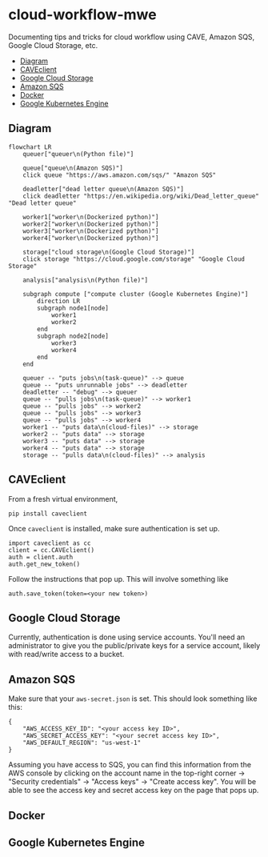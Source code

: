 # cloud-workflow-mwe <!-- omit in toc -->

Documenting tips and tricks for cloud workflow using CAVE, Amazon SQS, Google Cloud Storage, etc.

- [Diagram](#diagram)
- [CAVEclient](#caveclient)
- [Google Cloud Storage](#google-cloud-storage)
- [Amazon SQS](#amazon-sqs)
- [Docker](#docker)
- [Google Kubernetes Engine](#google-kubernetes-engine)

## Diagram

```mermaid
flowchart LR
    queuer["queuer\n(Python file)"]

    queue["queue\n(Amazon SQS)"]
    click queue "https://aws.amazon.com/sqs/" "Amazon SQS"

    deadletter["dead letter queue\n(Amazon SQS)"]
    click deadletter "https://en.wikipedia.org/wiki/Dead_letter_queue" "Dead letter queue"

    worker1["worker\n(Dockerized python)"]
    worker2["worker\n(Dockerized python)"]
    worker3["worker\n(Dockerized python)"]
    worker4["worker\n(Dockerized python)"]

    storage["cloud storage\n(Google Cloud Storage)"]
    click storage "https://cloud.google.com/storage" "Google Cloud Storage"

    analysis["analysis\n(Python file)"]

    subgraph compute ["compute cluster (Google Kubernetes Engine)"]
        direction LR
        subgraph node1[node]
            worker1
            worker2
        end
        subgraph node2[node]
            worker3
            worker4
        end
    end

    queuer -- "puts jobs\n(task-queue)" --> queue
    queue -- "puts unrunnable jobs" --> deadletter
    deadletter -- "debug" --> queuer
    queue -- "pulls jobs\n(task-queue)" --> worker1
    queue -- "pulls jobs" --> worker2
    queue -- "pulls jobs" --> worker3
    queue -- "pulls jobs" --> worker4
    worker1 -- "puts data\n(cloud-files)" --> storage
    worker2 -- "puts data" --> storage
    worker3 -- "puts data" --> storage
    worker4 -- "puts data" --> storage
    storage -- "pulls data\n(cloud-files)" --> analysis
```

## CAVEclient

From a fresh virtual environment,

```
pip install caveclient
```

Once `caveclient` is installed, make sure authentication is set up.

```
import caveclient as cc
client = cc.CAVEclient()
auth = client.auth
auth.get_new_token()
```

Follow the instructions that pop up. This will involve something like

```
auth.save_token(token=<your new token>)
```

## Google Cloud Storage

Currently, authentication is done using service accounts. You'll need an administrator to give you
the public/private keys for a service account, likely with read/write access to a bucket.

## Amazon SQS

Make sure that your `aws-secret.json` is set. This should look something like this:

```
{
    "AWS_ACCESS_KEY_ID": "<your access key ID>",
    "AWS_SECRET_ACCESS_KEY": "<your secret access key ID>",
    "AWS_DEFAULT_REGION": "us-west-1"
}
```

Assuming you have access to SQS, you can find this information from the AWS console by
clicking on the account name in the top-right corner -> "Security credentials" -> "Access keys" ->
"Create access key". You will be able to see the access key and secret access key on the page that pops up.

## Docker

## Google Kubernetes Engine
